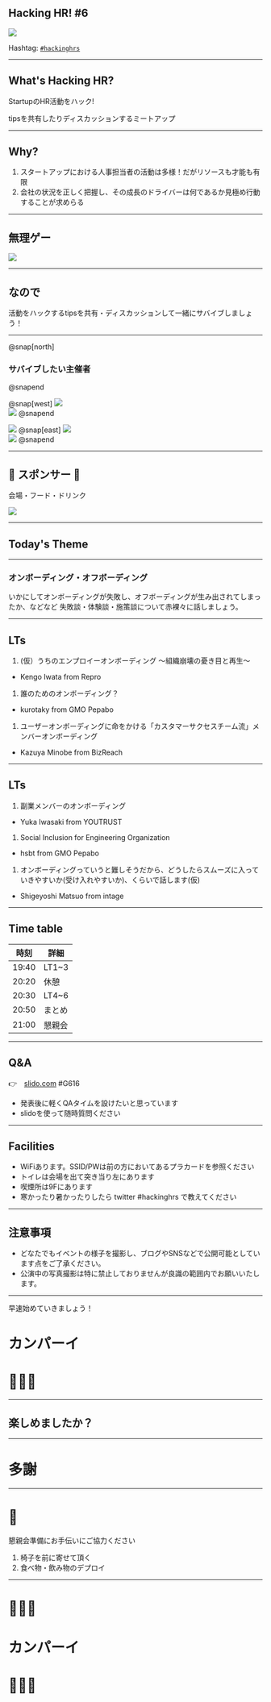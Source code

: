 ## Hacking HR! #6

![](/assets/images/logo-transparent-small.png)

Hashtag: [`#hackinghrs`](https://twitter.com/hashtag/hackinghrs)

---

## What's Hacking HR?

StartupのHR活動をハック!

tipsを共有したりディスカッションするミートアップ

---

## Why?

1. スタートアップにおける人事担当者の活動は多様！だがリソースも才能も有限
1. 会社の状況を正しく把握し、その成長のドライバーは何であるか見極め行動することが求めらる

---

## 無理ゲー

![](/meetups/1/meme-oh-2.png)

---

## なので

活動をハックするtipsを共有・ディスカッションして一緒にサバイブしましょう！

---

@snap[north]
### サバイブしたい主催者
@snapend

@snap[west]
![](https://avatars1.githubusercontent.com/u/40909062?s=150&v=4)
<br>
![](https://avatars0.githubusercontent.com/u/1057490?s=150&v=4)
@snapend

![](https://avatars2.githubusercontent.com/u/42400921?s=150&v=4)
@snap[east]
![](https://avatars1.githubusercontent.com/u/16422265?s=150&v=4)
<br>
![](https://avatars2.githubusercontent.com/u/44672452?s=150&v=4)
@snapend

---

## 🎉 スポンサー 👏

会場・フード・ドリンク

![](/assets/images/sponsers/repro-logo-colored.png)

---

## Today's Theme

---

### オンボーディング・オフボーディング

いかにしてオンボーディングが失敗し、オフボーディングが生み出されてしまったか、などなど
失敗談・体験談・施策談について赤裸々に話しましょう。

---

## LTs

1. (仮）うちのエンプロイーオンボーディング 〜組織崩壊の憂き目と再生〜
  - Kengo Iwata from Repro

1. 誰のためのオンボーディング？
  - kurotaky from GMO Pepabo

1. ユーザーオンボーディングに命をかける「カスタマーサクセスチーム流」メンバーオンボーディング
  - Kazuya Minobe from BizReach

---

## LTs

1. 副業メンバーのオンボーディング
  - Yuka Iwasaki from YOUTRUST

1. Social Inclusion for Engineering Organization
  - hsbt from GMO Pepabo

1. オンボーディングっていうと難しそうだから、どうしたらスムーズに入っていきやすいか(受け入れやすいか)、くらいで話します(仮)
  - Shigeyoshi Matsuo from intage

---

## Time table

時刻 | 詳細
--- | ---
19:40 | LT1~3
20:20 | 休憩
20:30 | LT4~6
20:50 | まとめ
21:00 | 懇親会

---

## Q&A

👉　[slido.com](https://wall2.sli.do/event/pp6bintk) #G616

- 発表後に軽くQAタイムを設けたいと思っています
- slidoを使って随時質問ください

---

## Facilities

- WiFiあります。SSID/PWは前の方においてあるプラカードを参照ください
- トイレは会場を出て突き当り左にあります
- 喫煙所は9Fにあります
- 寒かったり暑かったりしたら twitter #hackinghrs で教えてください

---

## 注意事項

- どなたでもイベントの様子を撮影し、ブログやSNSなどで公開可能としています点をご了承ください。
- 公演中の写真撮影は特に禁止しておりませんが良識の範囲内でお願いいたします。

---

早速始めていきましょう！

# カンパーイ
# 🍻🍻🍻

---

## 楽しめましたか？

---

# 多謝

---

# 🙏

懇親会準備にお手伝いにご協力ください

1. 椅子を前に寄せて頂く
1. 食べ物・飲み物のデプロイ

---

# 🍻🍻🍻
# カンパーイ
# 🍻🍻🍻
